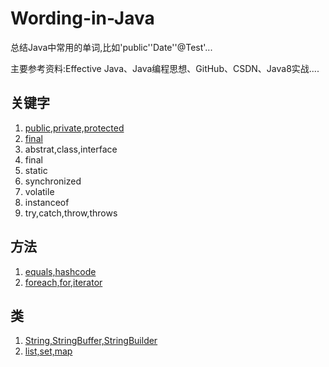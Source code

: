 # Wording-in-Java
总结Java中常用的单词,比如'public''Date''@Test'...

主要参考资料:Effective Java、Java编程思想、GitHub、CSDN、Java8实战....

## 关键字

1. [public,private,protected](sources/访问控制.md)   
2. [final](sources/final.md)
3. abstrat,class,interface  
4. final  
5. static  
6. synchronized  
7. volatile  
8. instanceof  
9. try,catch,throw,throws  

## 方法

1. [equals,hashcode](sources/equals,hashcode.md)  
2. [foreach,for,iterator](sources/循环.md)

## 类

1. [String,StringBuffer,StringBuilder](sources/String.md)
2. [list,set,map](sources/容器.md)